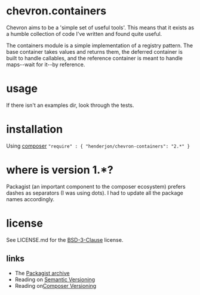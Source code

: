 # chevron.containers

Chevron aims to be a 'simple set of useful tools'. This means that it
exists as a humble collection of code I've written and found quite useful.

The containers module is a simple implementation of a registry pattern. The
base container takes values and returns them, the deferred container is built
to handle callables, and the reference container is meant to handle maps--wait
for it--by reference.

# usage

If there isn't an examples dir, look through the tests.

# installation

Using [composer](http://getcomposer.org/) `"require" : { "henderjon/chevron-containers": "2.*" }`

# where is version 1.*?

Packagist (an important component to the composer ecosystem) prefers dashes as separators (I was
using dots). I had to update all the package names accordingly.

# license

See LICENSE.md for the [BSD-3-Clause](http://opensource.org/licenses/BSD-3-Clause) license.

## links

  - The [Packagist archive](https://packagist.org/packages/henderjon/chevron-containers)
  - Reading on [Semantic Versioning](http://semver.org/)
  - Reading on[Composer Versioning](https://getcomposer.org/doc/01-basic-usage.md#package-versions)